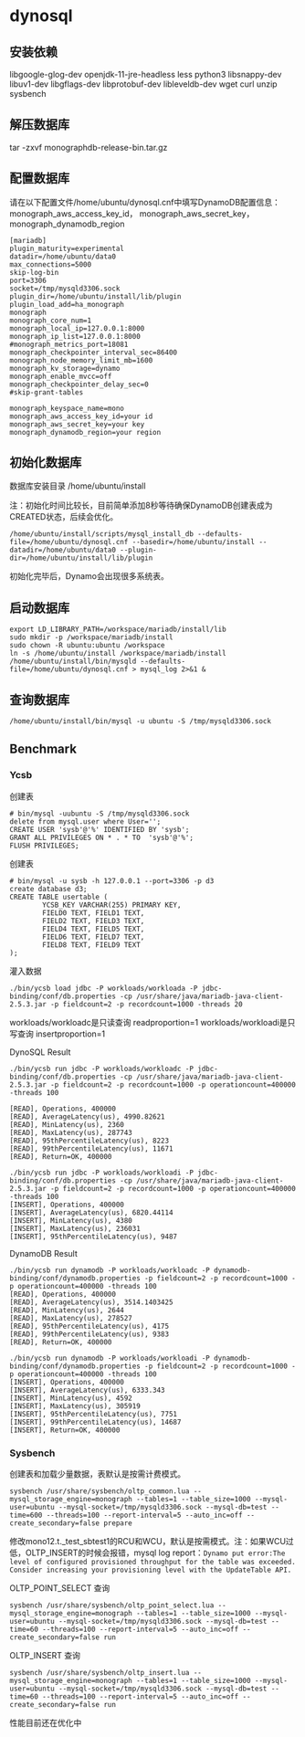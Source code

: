 # dynosql

## 安装依赖
libgoogle-glog-dev
openjdk-11-jre-headless
less
python3
libsnappy-dev
libuv1-dev
libgflags-dev
libprotobuf-dev
libleveldb-dev
wget
curl
unzip
sysbench

## 解压数据库
tar -zxvf monographdb-release-bin.tar.gz

## 配置数据库
请在以下配置文件/home/ubuntu/dynosql.cnf中填写DynamoDB配置信息：
monograph_aws_access_key_id， monograph_aws_secret_key， monograph_dynamodb_region

```
[mariadb]
plugin_maturity=experimental
datadir=/home/ubuntu/data0
max_connections=5000
skip-log-bin
port=3306
socket=/tmp/mysqld3306.sock
plugin_dir=/home/ubuntu/install/lib/plugin
plugin_load_add=ha_monograph
monograph
monograph_core_num=1
monograph_local_ip=127.0.0.1:8000
monograph_ip_list=127.0.0.1:8000
#monograph_metrics_port=18081
monograph_checkpointer_interval_sec=86400
monograph_node_memory_limit_mb=1600
monograph_kv_storage=dynamo
monograph_enable_mvcc=off
monograph_checkpointer_delay_sec=0
#skip-grant-tables

monograph_keyspace_name=mono
monograph_aws_access_key_id=your id
monograph_aws_secret_key=your key
monograph_dynamodb_region=your region
```

## 初始化数据库
数据库安装目录 /home/ubuntu/install

注：初始化时间比较长，目前简单添加8秒等待确保DynamoDB创建表成为CREATED状态，后续会优化。

```
/home/ubuntu/install/scripts/mysql_install_db --defaults-file=/home/ubuntu/dynosql.cnf --basedir=/home/ubuntu/install --datadir=/home/ubuntu/data0 --plugin-dir=/home/ubuntu/install/lib/plugin
```

初始化完毕后，Dynamo会出现很多系统表。

## 启动数据库

```
export LD_LIBRARY_PATH=/workspace/mariadb/install/lib
sudo mkdir -p /workspace/mariadb/install
sudo chown -R ubuntu:ubuntu /workspace
ln -s /home/ubuntu/install /workspace/mariadb/install
/home/ubuntu/install/bin/mysqld --defaults-file=/home/ubuntu/dynosql.cnf > mysql_log 2>&1 &
```

## 查询数据库

```
/home/ubuntu/install/bin/mysql -u ubuntu -S /tmp/mysqld3306.sock
```

## Benchmark

### Ycsb

创建表

```
# bin/mysql -uubuntu -S /tmp/mysqld3306.sock
delete from mysql.user where User='';
CREATE USER 'sysb'@'%' IDENTIFIED BY 'sysb';
GRANT ALL PRIVILEGES ON * . * TO  'sysb'@'%';
FLUSH PRIVILEGES;
```

创建表
```
# bin/mysql -u sysb -h 127.0.0.1 --port=3306 -p d3
create database d3;
CREATE TABLE usertable (
        YCSB_KEY VARCHAR(255) PRIMARY KEY,
        FIELD0 TEXT, FIELD1 TEXT,
        FIELD2 TEXT, FIELD3 TEXT,
        FIELD4 TEXT, FIELD5 TEXT,
        FIELD6 TEXT, FIELD7 TEXT,
        FIELD8 TEXT, FIELD9 TEXT
);
```

灌入数据
```
./bin/ycsb load jdbc -P workloads/workloada -P jdbc-binding/conf/db.properties -cp /usr/share/java/mariadb-java-client-2.5.3.jar -p fieldcount=2 -p recordcount=1000 -threads 20
```


workloads/workloadc是只读查询 readproportion=1
workloads/workloadi是只写查询 insertproportion=1

DynoSQL Result

```
./bin/ycsb run jdbc -P workloads/workloadc -P jdbc-binding/conf/db.properties -cp /usr/share/java/mariadb-java-client-2.5.3.jar -p fieldcount=2 -p recordcount=1000 -p operationcount=400000 -threads 100

[READ], Operations, 400000
[READ], AverageLatency(us), 4990.82621
[READ], MinLatency(us), 2360
[READ], MaxLatency(us), 287743
[READ], 95thPercentileLatency(us), 8223
[READ], 99thPercentileLatency(us), 11671
[READ], Return=OK, 400000

./bin/ycsb run jdbc -P workloads/workloadi -P jdbc-binding/conf/db.properties -cp /usr/share/java/mariadb-java-client-2.5.3.jar -p fieldcount=2 -p recordcount=1000 -p operationcount=400000 -threads 100
[INSERT], Operations, 400000
[INSERT], AverageLatency(us), 6820.44114
[INSERT], MinLatency(us), 4380
[INSERT], MaxLatency(us), 236031
[INSERT], 95thPercentileLatency(us), 9487
```

DynamoDB Result

```
./bin/ycsb run dynamodb -P workloads/workloadc -P dynamodb-binding/conf/dynamodb.properties -p fieldcount=2 -p recordcount=1000 -p operationcount=400000 -threads 100
[READ], Operations, 400000
[READ], AverageLatency(us), 3514.1403425
[READ], MinLatency(us), 2644
[READ], MaxLatency(us), 278527
[READ], 95thPercentileLatency(us), 4175
[READ], 99thPercentileLatency(us), 9383
[READ], Return=OK, 400000

./bin/ycsb run dynamodb -P workloads/workloadi -P dynamodb-binding/conf/dynamodb.properties -p fieldcount=2 -p recordcount=1000 -p operationcount=400000 -threads 100
[INSERT], Operations, 400000
[INSERT], AverageLatency(us), 6333.343
[INSERT], MinLatency(us), 4592
[INSERT], MaxLatency(us), 305919
[INSERT], 95thPercentileLatency(us), 7751
[INSERT], 99thPercentileLatency(us), 14687
[INSERT], Return=OK, 400000
```

### Sysbench

创建表和加载少量数据，表默认是按需计费模式。
```
sysbench /usr/share/sysbench/oltp_common.lua --mysql_storage_engine=monograph --tables=1 --table_size=1000 --mysql-user=ubuntu --mysql-socket=/tmp/mysqld3306.sock --mysql-db=test --time=600 --threads=100 --report-interval=5 --auto_inc=off --create_secondary=false prepare
```

修改mono12.t._test_sbtest1的RCU和WCU，默认是按需模式。注：如果WCU过低，OLTP_INSERT的时候会报错，mysql log report：`Dynamo put error:The level of configured provisioned throughput for the table was exceeded. Consider increasing your provisioning level with the UpdateTable API.`

OLTP_POINT_SELECT 查询

```
sysbench /usr/share/sysbench/oltp_point_select.lua --mysql_storage_engine=monograph --tables=1 --table_size=1000 --mysql-user=ubuntu --mysql-socket=/tmp/mysqld3306.sock --mysql-db=test --time=60 --threads=100 --report-interval=5 --auto_inc=off --create_secondary=false run
```

OLTP_INSERT 查询

```
sysbench /usr/share/sysbench/oltp_insert.lua --mysql_storage_engine=monograph --tables=1 --table_size=1000 --mysql-user=ubuntu --mysql-socket=/tmp/mysqld3306.sock --mysql-db=test --time=60 --threads=100 --report-interval=5 --auto_inc=off --create_secondary=false run
```

性能目前还在优化中
